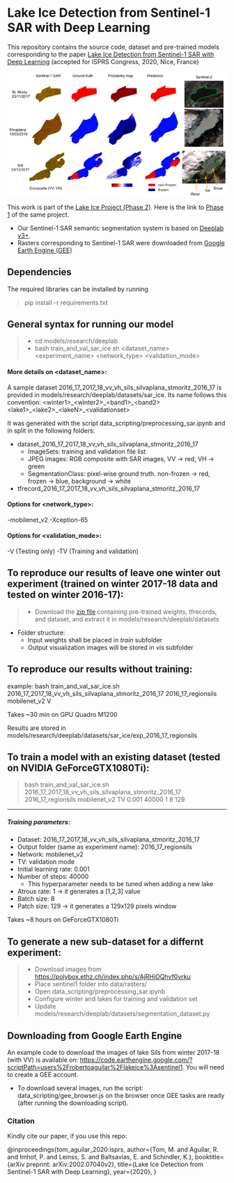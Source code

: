 # Lake Ice Detection from Sentinel-1 SAR with Deep Learning

This repository contains the source code, dataset and pre-trained models corresponding to the paper [Lake Ice Detection from Sentinel-1 SAR with Deep Learning](https://arxiv.org/pdf/2002.07040.pdf) (accepted for ISPRS Congress, 2020, Nice, France)

![segmentation_sar](figures/qual_tran_sils.jpg)

This work is part of the [Lake Ice Project (Phase 2)](https://prs.igp.ethz.ch/research/current_projects/integrated-lake-ice-monitoring-and-generation-of-sustainable--re.html). Here is the link to [Phase 1](https://prs.igp.ethz.ch/research/completed_projects/integrated-monitoring-of-ice-in-selected-swiss-lakes.html) of the same project.

* Our Sentinel-1 SAR semantic segmentation system is based on [Deeplab v3+](https://arxiv.org/abs/1706.05587).
* Rasters corresponding to Sentinel-1 SAR 
were downloaded from [Google Earth Engine (GEE)](https://earthengine.google.com/)

## Dependencies

The required libraries can be installed by running
> pip install -r requirements.txt

## General syntax for running our model
> * cd models/research/deeplab
> * bash train_and_val_sar_ice.sh <dataset_name> <experiment_name> <network_type> <validation_mode>

#### More details on <dataset_name>:
A sample dataset 2016_17_2017_18_vv_vh_sils_silvaplana_stmoritz_2016_17 is provided in models/research/deeplab/datasets/sar_ice. Its name follows this convention:
\<winter1\>\_\<winter2\>\_\<band1\>\_\<band2\>\<lake1\>\_\<lake2\>\_\<lakeN\>\_\<validationset\>

It was generated with the script data_scripting/preprocessing_sar.ipynb and in split in the following folders:

- dataset_2016_17_2017_18_vv_vh_sils_silvaplana_stmoritz_2016_17
    - ImageSets: training and validation file list
    - JPEG images: RGB composite with SAR images, VV -> red, VH -> green
    - SegmentationClass: pixel-wise ground truth. non-frozen -> red, frozen -> blue, background -> white
- tfrecord_2016_17_2017_18_vv_vh_sils_silvaplana_stmoritz_2016_17

#### Options for <network_type>:
-mobilenet_v2
-Xception-65

#### Options for <validation_mode>:
-V (Testing only)
-TV (Training and validation)

## To reproduce our results of leave one winter out experiment (trained on winter 2017-18 data and tested on winter 2016-17):
> * Download the [zip file](https://polybox.ethz.ch/remote.php/webdav/lakeice_sentinel/sar_ice.zip) containing pre-trained weights, tfrecords, and dataset, and extract it in models/research/deeplab/datasets
- Folder structure:
    - Input weights shall be placed in *train* subfolder
    - Output visualization images will be stored in *vis* subfolder

## To reproduce our results without training:
example:  bash train_and_val_sar_ice.sh 2016_17_2017_18_vv_vh_sils_silvaplana_stmoritz_2016_17 2016_17_regionsils mobilenet_v2 V

Takes ~30 min on GPU Quadro M1200

Results are stored in models/research/deeplab/datasets/sar_ice/exp_2016_17_regionsils


## To train a model with an existing dataset (tested on NVIDIA GeForceGTX1080Ti):

> bash train_and_val_sar_ice.sh 2016_17_2017_18_vv_vh_sils_silvaplana_stmoritz_2016_17 2016_17_regionsils mobilenet_v2 TV 0.001 40000 1 8 129
-----
#####  Training parameters:
- Dataset: 2016_17_2017_18_vv_vh_sils_silvaplana_stmoritz_2016_17
- Output folder (same as experiment name): 2016_17_regionsils
- Network: mobilenet_v2
- TV: validation mode
- Initial learning rate: 0.001
- Number of steps: 40000
    - This hyperparameter needs to be tuned when adding a new lake
- Atrous rate: 1 -> it generates a [1,2,3] value
- Batch size: 8
- Patch size: 129 -> it generates a 129x129 pixels window

Takes ~8 hours on GeForceGTX1080Ti

## To generate a new sub-dataset for a differnt experiment:
> * Download images from https://polybox.ethz.ch/index.php/s/AjRHiOQhvf0vrku&nbsp;
> * Place sentinel1 folder into data/rasters/&nbsp;
> * Open data_scripting/preprocessing_sar.ipynb&nbsp;
> * Configure winter and lakes for training and validation set&nbsp;
> * Update models/research/deeplab/datasets/segmentation_dataset.py&nbsp;

## Downloading from Google Earth Engine

An example code to download the images of lake Sils from winter 2017-18 (with VV) is available on: https://code.earthengine.google.com/?scriptPath=users%2Frobertoaguilar%2Flakeice%3Asentinel1. You will need to create a GEE account.

* To download several images, run the script: data_scripting/gee_browser.js on the browser once GEE tasks are ready (after running the downloading script).

### Citation

Kindly cite our paper, if you use this repo:

@inproceedings{tom_aguilar_2020:isprs, author={Tom, M. and Aguilar, R. and Imhof, P. and Leinss, S. and Baltsavias, E. and Schindler, K.}, booktitle={arXiv preprint: arXiv:2002.07040v2}, title={Lake Ice Detection from Sentinel-1 SAR with Deep Learning}, year={2020}, }
